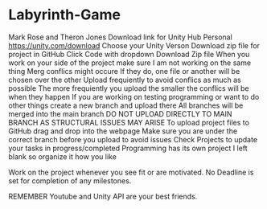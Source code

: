 # Labyrinth-Game
Mark Rose and Theron Jones 
Download link for Unity Hub Personal https://unity.com/download
Choose your Unity Verson
Download zip file for project in GitHub 
  Click Code with dropdown
  Download Zip file
When you work on your side of the project make sure I am not working on the same thing
  Merg conflics might occure
    If they do, one file or another will be chosen over the other
  Upload frequiently to avoid conflics as much as possible
    The more frequiently you upload the smaller the conflics will be when they happen
  If you are working on testing programming or want to do other things create a new branch and upload there
    All branches will be merged into the main branch
      DO NOT UPLOAD DIRECTLY TO MAIN BRANCH AS STRUCTURAL ISSUES MAY ARISE
To upload project files to GitHub drag and drop into the webpage
  Make sure you are under the correct branch before you upload to avoid issues
Check Projects to update your tasks in progress/completed
  Programming has its own project I left blank so organize it how you like

Work on the project whenever you see fit or are motivated. No Deadline is set for completion of any milestones.

REMEMBER
  Youtube and Unity API are your best friends.
